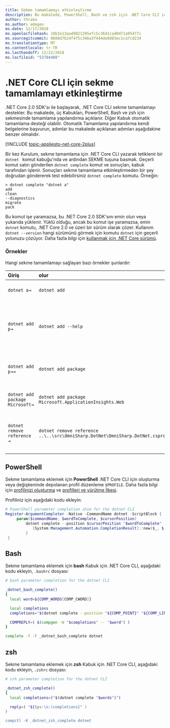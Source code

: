 ```yaml
---
title: Sekme tamamlamayı etkinleştirme
description: Bu makalede, PowerShell, Bash ve zsh için .NET Core CLI için sekme tamamlamayı etkinleştirme öğretir.
author: thraka
ms.author: adegeo
ms.date: 12/17/2018
ms.openlocfilehash: 10b2e13aad9821295efc5c36d1cad04f1a95477c
ms.sourcegitcommit: 0888d7b24f475c346a3f444de8d83ec1ca7cd234
ms.translationtype: MT
ms.contentlocale: tr-TR
ms.lasthandoff: 12/22/2018
ms.locfileid: "53784408"
---
```

# <a name="how-to-enable-tab-completion-for-the-net-core-cli"></a>.NET Core CLI için sekme tamamlamayı etkinleştirme

.NET Core 2.0 SDK'sı ile başlayarak, .NET Core CLI sekme tamamlamayı destekler. Bu makalede, üç Kabukları, PowerShell, Bash ve zsh için sekmesinde tamamlama yapılandırma açıklanır. Diğer Kabuk otomatik tamamlama desteği olabilir. Otomatik Tamamlama yapılandırma kendi belgelerine başvurun, adımlar bu makalede açıklanan adımları aşağıdakine benzer olmalıdır.

[!INCLUDE [topic-appliesto-net-core-2plus](~/includes/topic-appliesto-net-core-2plus.md)]

Bir kez Kurulum, sekme tamamlama için .NET Core CLI yazarak tetiklenir bir `dotnet ` komut kabuğu'nda ve ardından SEKME tuşuna basmak. Geçerli komut satırı gönderilen `dotnet complete` komut ve sonuçları, kabuk tarafından işlenir. Sonuçları sekme tamamlama etkinleştirmeden bir şey doğrudan göndererek test edebilirsiniz `dotnet complete` komutu. Örneğin:

```
> dotnet complete "dotnet a"
add
clean
--diagnostics
migrate
pack
```

Bu komut işe yaramazsa, bu .NET Core 2.0 SDK'sını emin olun veya yukarıda yüklenir. Yüklü olduğu, ancak bu komut işe yaramazsa, emin `dotnet` komutu, .NET Core 2.0 ve üzeri bir sürüm olarak çözer. Kullanım `dotnet --version` hangi sürümünü görmek için komutu `dotnet` için geçerli yolunuzu çözüyor. Daha fazla bilgi için [kullanmak için .NET Core sürümü](../versions/selection.md).

### <a name="examples"></a>Örnekler

Hangi sekme tamamlamayı sağlayan bazı örnekler şunlardır:

Giriş                                | olur                                                                     | nedeni
:------------------------------------|:----------------------------------------------------------------------------|:--------------------------------
`dotnet a⇥`                          | `dotnet add`                                                                 | `add` ilk alt alfabetik olur.
`dotnet add p⇥`                      | `dotnet add --help`                                                          | Sekme tamamlama eşleşen alt dizeler ve `--help` alfabetik olarak ilk gelir.
`dotnet add p⇥⇥`                    | `dotnet add package`                                                          | İkinci kez Tab tuşuna basarak sonraki öneri sunar.      
`dotnet add package Microsoft⇥`      | `dotnet add package Microsoft.ApplicationInsights.Web`                      | Sonuçlar alfabetik olarak döndürülür.
`dotnet remove reference ⇥`          | `dotnet remove reference ..\..\src\OmniSharp.DotNet\OmniSharp.DotNet.csproj` | Sekme tamamlama, proje dosyası kullanan içindir.

## <a name="powershell"></a>PowerShell

Sekme tamamlama eklemek için **PowerShell** .NET Core CLI için oluşturma veya değişkeninde depolanan profil düzenleme `$PROFILE`. Daha fazla bilgi için [profilinizi oluşturma](/powershell/module/microsoft.powershell.core/about/about_profiles?view=powershell-6#how-to-create-a-profile) ve [profilleri ve yürütme İlkesi](/powershell/module/microsoft.powershell.core/about/about_profiles?view=powershell-6#profiles-and-execution-policy). 

Profiliniz için aşağıdaki kodu ekleyin:

```powershell
# PowerShell parameter completion shim for the dotnet CLI 
Register-ArgumentCompleter -Native -CommandName dotnet -ScriptBlock {
     param($commandName, $wordToComplete, $cursorPosition)
         dotnet complete --position $cursorPosition "$wordToComplete" | ForEach-Object {
            [System.Management.Automation.CompletionResult]::new($_, $_, 'ParameterValue', $_)
         }
 }
```

## <a name="bash"></a>Bash

Sekme tamamlama eklemek için **bash** Kabuk için .NET Core CLI, aşağıdaki kodu ekleyin, `.bashrc` dosyası:

```bash
# bash parameter completion for the dotnet CLI

_dotnet_bash_complete()
{
  local word=${COMP_WORDS[COMP_CWORD]}

  local completions
  completions="$(dotnet complete --position "${COMP_POINT}" "${COMP_LINE}")"

  COMPREPLY=( $(compgen -W "$completions" -- "$word") )
}

complete -f -F _dotnet_bash_complete dotnet
```

## <a name="zsh"></a>zsh

Sekme tamamlama eklemek için **zsh** Kabuk için .NET Core CLI, aşağıdaki kodu ekleyin, `.zshrc` dosyası:

```zsh
# zsh parameter completion for the dotnet CLI

_dotnet_zsh_complete() 
{
  local completions=("$(dotnet complete "$words")")

  reply=( "${(ps:\n:)completions}" )
}

compctl -K _dotnet_zsh_complete dotnet
```
